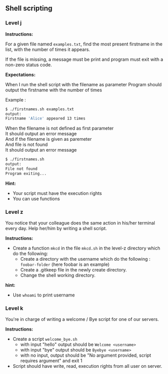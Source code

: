## Shell scripting 

### Level j

**Instructions:**

For a given file named `examples.txt`, find the most present firstname in the list, with the number of times it appears.

If the file is missing, a message must be print and program must exit with a non-zero status code.

**Expectations:**

When I run the shell script with the filename as parameter
Program should output the firstname with the number of times

Example :
```bash
$ ./firstnames.sh examples.txt
output:
Firstname 'Alice' appeared 13 times
```

When the filename is not defined as first parameter  
It should output an error message  
And if the filename is given as paremeter  
And file is not found  
It should output an error message  

```bash
$ ./firstnames.sh
output:
File not found
Program exiting...
```


**Hint:** 
* Your script must have the execution rights
* You can use functions


### Level z
You notice that your colleague does the same action in his/her terminal every day. Help her/him by writing a shell script.

**Instructions:**
* Create a function `mkcd` in the file `mkcd.sh` in the level-z directory which do the following:
    * Create a directory with the username which do the following : `foobar-folder` (here foobar is an example) 
    * Create a .gitkeep file in the newly create directory.
    * Change the shell working directory.

**hint:**
* Use `whoami` to print username

### Level k
You're in charge of writing a welcome / Bye script for one of our servers. 

**Instructions:**
* Create a script `welcome_bye.sh` 
    * with input "hello" output should be `Welcome <username>`
    * with input "bye" output should be `Byebye <username>`
    * with no input, output should be "No argument provided, script requires argument" and exit 1
* Script should have write, read, execution rights from all user on server.
